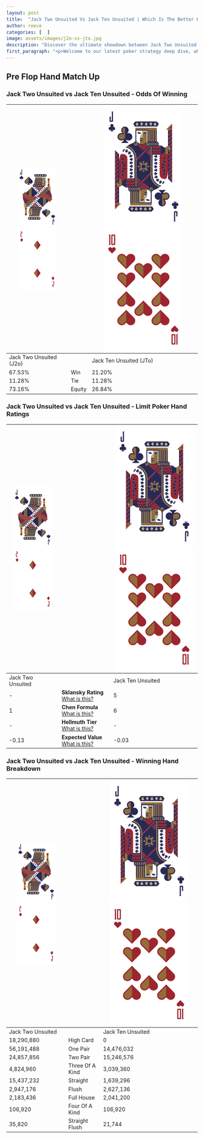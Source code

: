 ```yaml
---
layout: post
title:  "Jack Two Unsuited Vs Jack Ten Unsuited | Which Is The Better Hand In Poker? A Complete Guide"
author: reece
categories: [  ]
image: assets/images/j2o-vs-jto.jpg
description: "Discover the ultimate showdown between Jack Two Unsuited and Jack Ten Unsuited in poker! Uncover the odds, strategies, and scenarios where one hand triumphs over the other. Get ready to up your poker game with this thrilling analysis."
first_paragraph: "<p>Welcome to our latest poker strategy deep dive, where we're pitting two distinct hands against each other in a high-stakes showdown: Jack Two Unsuited vs Jack Ten Unsuited.</p><p>In the dynamic world of poker, every decision counts, and knowing which hand holds the upper hand is key to your success at the table.</p><p>In this article, we'll dissect these two hands, explore the scenarios where one dominates the other, and equip you with the knowledge to make strategic choices that can tip the odds in your favor.</p><p>Get ready to unravel the intriguing dynamics of these poker hands and elevate your game to new heights.</p>"
---
```




[comment]: # (sp0)

## Pre Flop Hand Match Up

<div class="table hand-ratings" markdown="1"> 



### Jack Two Unsuited vs Jack Ten Unsuited - Odds Of Winning


    
| ![image info](assets/images/hand1/J.png) ![image info](assets/images/hand1/2o.png) |  | ![image info](assets/images/hand2/J.png) ![image info](assets/images/hand2/To.png) |
| -------- | -------- | -------- |
| Jack Two Unsuited (J2o) |  | Jack Ten Unsuited (JTo) |
| 67.53% | Win | 21.20% |
| 11.28% | Tie | 11.28% |
| 73.16% | Equity | 26.84% |




[comment]: # (sp1)



### Jack Two Unsuited vs Jack Ten Unsuited - Limit Poker Hand Ratings


    
| ![image info](assets/images/hand1/J.png) ![image info](assets/images/hand1/2o.png) |  | ![image info](assets/images/hand2/J.png) ![image info](assets/images/hand2/To.png) |
| -------- | -------- | -------- |
| Jack Two Unsuited |  | Jack Ten Unsuited |
| - | **Sklansky Rating** [What is this?](/sklansky-rating-explained) | 5 |
| 1 | **Chen Formula** [What is this?](/chen-formula-explained) | 6 |
| - | **Hellmuth Tier** [What is this?](/Hellmuth-tier-explained) | - |
| -0.13 | **Expected Value** [What is this?](/expected-value-explained) | -0.03 |




[comment]: # (sp2)



### Jack Two Unsuited vs Jack Ten Unsuited - Winning Hand Breakdown


    
| ![image info](assets/images/hand1/J.png) ![image info](assets/images/hand1/2o.png) |  | ![image info](assets/images/hand2/J.png) ![image info](assets/images/hand2/To.png) |
| -------- | -------- | -------- |
| Jack Two Unsuited |  | Jack Ten Unsuited |
| 18,290,880 | High Card | 0 |
| 56,191,488 | One Pair | 14,476,032 |
| 24,857,856 | Two Pair | 15,246,576 |
| 4,824,960 | Three Of A Kind | 3,039,360 |
| 15,437,232 | Straight | 1,639,296 |
| 2,947,176 | Flush | 2,627,136 |
| 2,183,436 | Full House | 2,041,200 |
| 106,920 | Four Of A Kind | 106,920 |
| 35,820 | Straight Flush | 21,744 |




[comment]: # (sp3)



</div>

[comment]: # (sp4)



[comment]: # (sp5)

